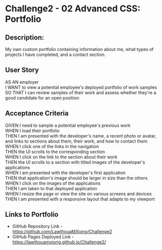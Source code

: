 # Challenge2 - 02 Advanced CSS: Portfolio

## **Description:**
My own custom portfolio containing information about me, what types of projects I have completed, and a contact section.

## **User Story**
AS AN employer <br />
I WANT to view a potential employee's deployed portfolio of work samples <br />
SO THAT I can review samples of their work and assess whether they're a good candidate for an open position <br />

## **Acceptance Criteria**
GIVEN I need to sample a potential employee's previous work <br />
WHEN I load their portfolio <br />
THEN I am presented with the developer's name, a recent photo or avatar, and links to sections about them, their work, and how to contact them <br />
WHEN I click one of the links in the navigation<br />
THEN the UI scrolls to the corresponding section<br />
WHEN I click on the link to the section about their work<br />
THEN the UI scrolls to a section with titled images of the developer's applications<br />
WHEN I am presented with the developer's first application<br />
THEN that application's image should be larger in size than the others<br />
WHEN I click on the images of the applications<br />
THEN I am taken to that deployed application<br />
WHEN I resize the page or view the site on various screens and devices<br />
THEN I am presented with a responsive layout that adapts to my viewport<br />

## **Links to Portfolio**
* GitHub Repository Link - https://github.com/LawthouaMXiong/Challenge2
* GitHub Pages Deployed Link - https://lawthouamxiong.github.io/Challenge2/